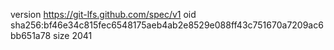 version https://git-lfs.github.com/spec/v1
oid sha256:bf46e34c815fec6548175aeb4ab2e8529e088ff43c751670a7209ac6bb651a78
size 2041
